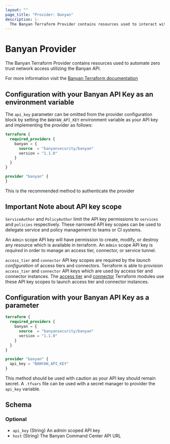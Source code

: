 ```yaml
---
layout: ""
page_title: "Provider: Banyan"
description: |-
  The Banyan Terraform Provider contains resources used to interact with the Banyan API.
---
```


# Banyan Provider

The Banyan Terraform Provider contains resources used to automate zero trust network access utilizing the Banyan API.

For more information visit the [Banyan Terraform documentation](https://docs.banyansecurity.io/docs/api-guide/terraform/)

## Configuration with your Banyan API Key as an environment variable
The `api_key` parameter can be omitted from the provider configuration block by setting the `BANYAN_API_KEY` environment variable as your API key and implementing the provider as follows:
```terraform
terraform {
  required_providers {
    banyan = {
      source  = "banyansecurity/banyan"
      version = "1.1.0"
    }
  }
}

provider "banyan" {
}
```
This is the recommended method to authenticate the provider

## Important Note about API key scope
`ServiceAuthor` and `PolicyAuthor` limit the API key permissions to `services` and `policies` respectively. These narrowed API key scopes can be used to delegate service and policy management to teams or CI systems.

An `Admin` scope API key will have permission to create, modify, or destroy any resource which is available in terraform. An  `Admin` scope
API key is *required* in order to manage an access tier, connector, or service tunnel.

`access_tier` and `connector` API key scopes are required by the *launch configuration* of access tiers and connectors. Terraform is able to provision `access_tier` and `connector` API keys which are used by access tier and connector instances. The  [access tier](https://registry.terraform.io/modules/banyansecurity/banyan-accesstier2) and [connector](https://registry.terraformio/modules/banyansecurity/banyan-connector) Terraform modules use these API key scopes to launch access tier and connector instances.

## Configuration with your Banyan API Key as a parameter

```terraform
terraform {
  required_providers {
    banyan = {
      source  = "banyansecurity/banyan"
      version = "1.1.0"
    }
  }
}

provider "banyan" {
  api_key = "BANYAN_API_KEY"
}
```
This method should be used with caution as your API key should remain secret. A `.tfvars` file can be used with a secret manager to provider the `api_key` variable.

<!-- schema generated by tfplugindocs -->
## Schema

### Optional

- `api_key` (String) An admin scoped API key
- `host` (String) The Banyan Command Center API URL